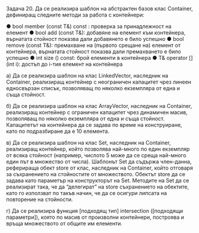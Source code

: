 Задача 20. Да се реализира шаблон на абстрактен базов клас Container<T>, дефиниращ
следните методи за работа с контейнери:

● bool member (const T&) const : проверка за принадлежност на елемент
● bool add (const T&): добавяне на елемент към контейнера, върнатата стойност
показва дали добавянето е било успешно
● bool remove (const T&): премахване на (първото срещане на) елемент от
контейнера, върнатата стойност показва дали премахването е било успешно
● int size () const: брой елементи в контейнера
● T& operator [] (int i): достъп до i-тия елемент на контейнера

а) Да се реализира шаблон на клас LinkedVector<T>, наследник на Container<T>,
реализиращ контейнер с неограничен капацитет чрез линеен едносвързан списък,
позволяващ по няколко екземпляра от една и съща стойност.

б) Да се реализира шаблон на клас ArrayVector<T>, наследник на Container<T>,
реализиращ контейнер с ограничен капацитет чрез динамичен масив, позволяващ по
няколко екземпляра от една и съща стойност. Капацитетът на контейнера да се задава по
време на конструиране, като по подразбиране да е 10 елемента.

в) Да се реализира шаблон на клас Set<T>, наследник на Container<T>, реализиращ
контейнер, който позволява най-много по един екземпляр от всяка стойност (например,
числото 5 може да се среща най-много един път в множество от числа). Шаблонът Set<T>
да съдържа член-данна, реферираща обект store от клас, наследник на Container<T>,
който отговаря за съхранението на стойностите от множеството. Обектът store да се
задава като параметър на конструкторът на Set<T>. Методите на Set<T> да се реализират
така, че да “делегират” на store съхранението на обектите, като го използват по такъв
начин, че да се осигури липсата на повторение на стойности.

г) Да се реализира функция
[подходящ тип] intersection ([подходящи параметри]),
която по масив от произволни контейнери, построява и връща множеството от общите им
елементи.
